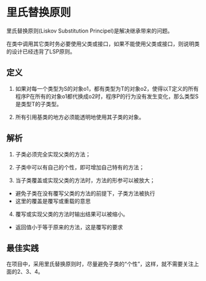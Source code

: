 # 里氏替换原则

里氏替换原则(Liskov Substitution Principel)是解决继承带来的问题。

在类中调用其它类时务必要使用父类或接口，如果不能使用父类或接口，则说明类的设计已经违背了LSP原则。

## 定义

1. 如果对每一个类型为S的对象o1，都有类型为T的对象o2，使得以T定义的所有程序P在所有的对象o1都代换成o2时，程序P的行为没有发生变化，那么类型S是类型T的子类型。

2. 所有引用基类的地方必须能透明地使用其子类的对象。

## 解析

1. 子类必须完全实现父类的方法；
2. 子类中可以有自己的个性，即可增加自己特有的方法；

3. 当子类覆盖或实现父类的方法时，方法的形参可以被放大；
 - 避免子类在没有覆写父类的方法的前提下，子类方法被执行
 - 这里的覆盖是覆写或重载的意思

4. 覆写或实现父类的方法时输出结果可以被缩小。
 - 返回值小于等于原来的方法，这是覆写的要求

## 最佳实践

在项目中，采用里氏替换原则时，尽量避免子类的“个性”，这样，就不需要关注上面的2、3、4。
